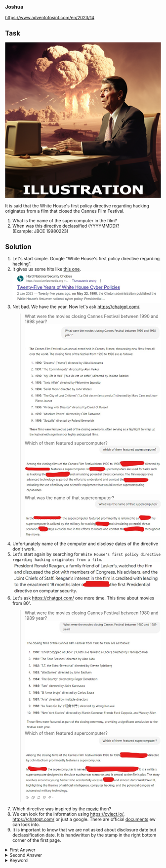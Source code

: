 ### Joshua

https://www.adventofosint.com/en/2023/14

## Task

![Politician](assets/photo14.png)  

It is said that the White House's first policy directive regarding hacking originates from a film that closed the Cannes Film Festival.  
1. What is the name of the supercomputer in the film?  
2. When was this directive declassified (YYYYMMDD)?  
(Example: JBCE 19980223)  

## Solution

1. Let's start simple. Google "White House's first policy directive regarding hacking".  
2. It gives us some hits like [this one](https://irp.fas.org/offdocs/pdd/pdd-63.htm).  
![Google hit](assets/national-cyber-policy.jpg)  
1. Not bad. We have the year. Now let's ask https://chatgpt.com/.  
    > What were the movies closing Cannes Festival between 1990 and 1998 year?  
![90' movies](assets/movies.jpg)  
    > Which of them featured supercomputer?  
![Movie with a supercomputer](assets/which-movie.jpg)  
    > What was the name of that supercomputer?  
![Computer name](assets/computer-name.jpg)  
1. Unfortunately name of the computer and disclose dates of the directive don't work.  
2. Let's start again by searching for `White House's first policy directive regarding hacking originates from a film`.  
![Google hit](assets/directive.jpg)  
1. Let's ask https://chatgpt.com/ one more time. This time about movies from 80'.  
    > What were the movies closing Cannes Festival between 1980 and 1989 year? 
![10' movies](assets/movies2.jpg)  
    > Which of them featured supercomputer?  
![Movie with a supercomputer](assets/computer-name2.jpg)  
1. Which directive was inspired by the [movie](https://en.wikipedia.org/wiki/WarGames) then?  
2. We can look for the information using https://cylect.io/, https://chatgpt.com/ or just a google. There are official [documents](https://irp.fas.org/offdocs/nsdd/nsdd-145.pdf) ew can look into.   
3. It is important to know that we are not asked about disclosure date but declassification date. It is handwritten by the stamp in the right bottom corner of the first page.  

<details><summary>First Answer</summary>WOPR</details>  

<details><summary>Second Answer</summary>19921207</details>  

<details><summary>Keyword</summary>Champagne et paillettes</details>